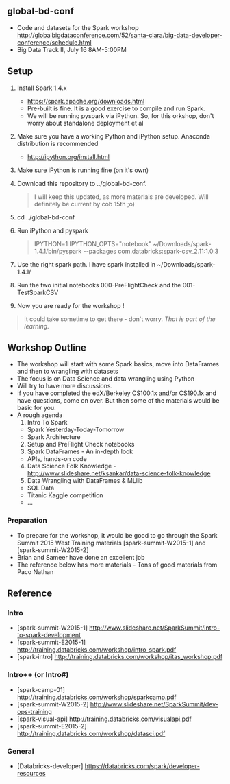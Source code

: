 ## global-bd-conf
* Code and datasets for the Spark workshop http://globalbigdataconference.com/52/santa-clara/big-data-developer-conference/schedule.html
* Big Data Track II, July 16 8AM-5:00PM

## Setup
1. Install Spark 1.4.x
   * https://spark.apache.org/downloads.html
   * Pre-built is fine. It is a good exercise to compile and run Spark.
   * We will be running pyspark via iPython. So, for this orkshop, don't worry about standalone deployment et al
2. Make sure you have a working Python and iPython setup. Anaconda distribution is recommended
   * http://ipython.org/install.html
3. Make sure iPython is running fine (on it's own)
4. Download this repository to ../global-bd-conf.

    >I will keep this updated, as more materials are developed. Will definitely be current by cob 15th ;o)
5. cd ../global-bd-conf
6. Run iPython and pyspark

    >IPYTHON=1 IPYTHON_OPTS="notebook" ~/Downloads/spark-1.4.1/bin/pyspark --packages com.databricks:spark-csv_2.11:1.0.3
7. Use the right spark path. I have spark installed in ~/Downloads/spark-1.4.1/
8. Run the two initial notebooks 000-PreFlightCheck and the 001-TestSparkCSV
9. Now you are ready for the workshop !

>It could take sometime to get there - don't worry. _That is part of the learning._

## Workshop Outline
* The workshop will start with some Spark basics, move into DataFrames and then to wrangling with datasets
* The focus is on Data Science and data wrangling using Python
* Will try to have more discussions.
* If you have completed the edX/Berkeley CS100.1x and/or CS190.1x and have questions, come on over. But then some of the materials would be basic for you.
* A rough agenda
  1. Intro To Spark
    * Spark Yesterday-Today-Tomorrow
    * Spark Architecture
  2. Setup and PreFlight Check notebooks
  3. Spark DataFrames - An in-depth look
    * APIs, hands-on code
  4. Data Science Folk Knowledge - http://www.slideshare.net/ksankar/data-science-folk-knowledge
  5. Data Wrangling with DataFrames & MLlib
    * SQL Data
    * Titanic Kaggle competition
    * ...

### Preparation
* To prepare for the workshop, it would be good to go through the Spark Summit 2015 West Training materials [spark-summit-W2015-1] and [spark-summit-W2015-2]
* Brian and Sameer have done an excellent job
* The reference below has more materials - Tons of good materials from Paco Nathan

## Reference
### Intro
* [spark-summit-W2015-1] http://www.slideshare.net/SparkSummit/intro-to-spark-development
* [spark-summit-E2015-1] http://training.databricks.com/workshop/intro_spark.pdf
* [spark-intro] http://training.databricks.com/workshop/itas_workshop.pdf

### Intro++ (or Intro#)
* [spark-camp-01] http://training.databricks.com/workshop/sparkcamp.pdf
* [spark-summit-W2015-2] http://www.slideshare.net/SparkSummit/dev-ops-training
* [spark-visual-api] http://training.databricks.com/visualapi.pdf
* [spark-summit-E2015-2] http://training.databricks.com/workshop/datasci.pdf

### General
* [Databricks-developer] https://databricks.com/spark/developer-resources




